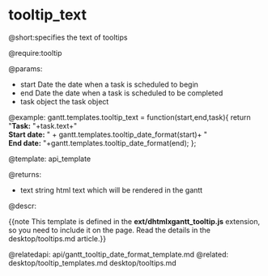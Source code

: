 tooltip_text
=============

@short:specifies the text of tooltips

@require:tooltip

@params: 
- start	Date	the date when a task is scheduled to begin
- end	Date	the date when a task is scheduled to be completed
- task	object	the task object

@example:
gantt.templates.tooltip_text = function(start,end,task){
	return "<b>Task:</b> "+task.text+"<br/><b>Start date:</b> " + 
    gantt.templates.tooltip_date_format(start)+ 
    "<br/><b>End date:</b> "+gantt.templates.tooltip_date_format(end);
};

@template:	api_template

@returns:
- text		string		html text which will be rendered in the gantt

@descr:

{{note This template is defined in the **ext/dhtmlxgantt_tooltip.js** extension, so you need to include it on the page. Read the details in the desktop/tooltips.md article.}}




@relatedapi:
	 api/gantt_tooltip_date_format_template.md
@related:
	desktop/tooltip_templates.md
	desktop/tooltips.md
